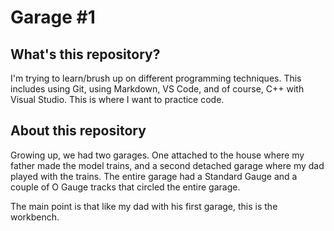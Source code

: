 # Garage #1

## What's this repository?

I'm trying to learn/brush up on different programming techniques. This includes using Git, using Markdown, VS Code, and of course, C++ with Visual Studio. This is where I want to practice code.

## About this repository

Growing up, we had two garages. One attached to the house where my father made the model trains, and a second detached garage where my dad played with the trains. The entire garage had a Standard Gauge and a couple of O Gauge tracks that circled the entire garage.

The main point is that like my dad with his first garage, this is the workbench. 